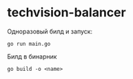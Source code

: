 # techvision-balancer

Одноразовый билд и запуск:
```
go run main.go
```

Билд в бинарник
```
go build -o <name>
```
